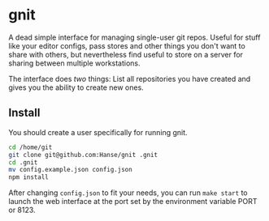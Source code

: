 # gnit

A dead simple interface for managing single-user git repos. Useful for stuff like your editor configs, pass stores and other things you don't want to share with others, but nevertheless find useful to store on a server for sharing between multiple workstations.

The interface does *two* things: List all repositories you have created and gives you the ability to create new ones.

## Install
You should create a user specifically for running gnit.
```bash
cd /home/git
git clone git@github.com:Hanse/gnit .gnit
cd .gnit
mv config.example.json config.json
npm install
```

After changing `config.json` to fit your needs, you can run `make start` to launch the web interface at the port set by the environment variable PORT or 8123.
